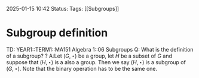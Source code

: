 2025-01-15 10:42
Status: 
Tags: [[Subgroups]]
# Subgroup definition

TD: YEAR1::TERM1::MA151 Algebra 1::06 Subgroups
Q: What is the definition of a subgroup?
?
A:Let $(G,\star)$ be a group, let $H$ be a subset of $G$ and suppose that $(H,\star)$ is a also a group.
Then we say $(H,\star)$ is a subgroup of $(G,\star)$.
Note that the binary operation has to be the same one.
<!--ID: 1736937878977-->
